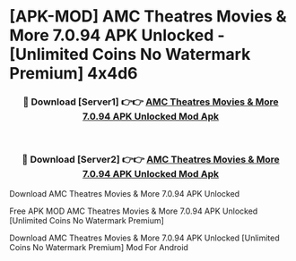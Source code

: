 # [APK-MOD] AMC Theatres  Movies & More 7.0.94 APK Unlocked - [Unlimited Coins No Watermark Premium] 4x4d6



<div align="center">
<h3>🔴 Download [Server1] 👉👉 <a href="https://momento.my/?title=AMC_Theatres__Movies_&_More_7.0.94_APK_Unlocked">AMC Theatres  Movies & More 7.0.94 APK Unlocked Mod Apk</a></h3><br>

<h3>🔴 Download [Server2] 👉👉 <a href="https://momento.my/?title=AMC_Theatres__Movies_&_More_7.0.94_APK_Unlocked">AMC Theatres  Movies & More 7.0.94 APK Unlocked Mod Apk</a></h3>
</div>



Download AMC Theatres  Movies & More 7.0.94 APK Unlocked 

Free APK MOD AMC Theatres  Movies & More 7.0.94 APK Unlocked [Unlimited Coins No Watermark Premium]

Download AMC Theatres  Movies & More 7.0.94 APK Unlocked [Unlimited Coins No Watermark Premium] Mod For Android
